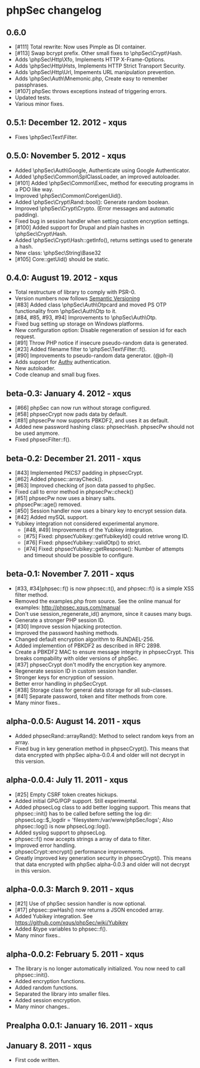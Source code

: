 phpSec changelog
================

0.6.0
-----
* [#111] Total rewrite: Now uses Pimple as DI container.
* [#113] Swap bcrypt prefix. Other small fixes to \phpSec\Crypt\Hash.
* Adds \phpSec\Http\Xfo, Implements HTTP X-Frame-Options.
* Adds \phpSec\Http\Hsts, Implements HTTP Strict Transport Security.
* Adds \phpSec\Http\Url, Impements URL manipulation prevention.
* Adds \phpSec\Auth\Mnemonic.php, Create easy to remember passphrases.
* [#107] phpSec throws exceptions instead of triggering errors.
* Updated tests.
* Various minor fixes.

0.5.1: December 12. 2012 - xqus
-------------------------------
* Fixes \phpSec\Text\Filter.

0.5.0: November 5. 2012 - xqus
------------------------------
* Added \phpSec\Auth\Google, Authenticate using Google Authenticator.
* Added \phpSec\Common\SplClassLoader, an improved autoloader.
* [#101] Added \phpSec\Common\Exec, method for executing programs in a PDO like way.
* Improved \phpSec\Common\Core\genUid().
* Added \phpSec\Crypt\Rand::bool(): Generate random boolean.
* Improved \phpSec\Crypt\Crypto. (Error messages and automatic padding).
* Fixed bug in session handler when setting custom encryption settings.
* [#100] Added support for Drupal and plain hashes in \phpSec\Crypt\Hash.
* Added \phpSec\Crypt\Hash::getInfo(), returns settings used to generate a hash.
* New class: \phpSec\String\Base32
* [#105] Core::getUid() should be static.

0.4.0: August 19. 2012 - xqus
-----------------------------
* Total restructure of library to comply with PSR-0.
* Version numbers now follows [Semantic Versioning](http://semver.org/)
* [#83] Added class \phpSec\Auth\Otpcard and moved PS OTP functionality from \phpSec\Auth\Otp to it.
* [#84, #85, #93, #94] Improvements to \phpSec\Auth\Otp.
* Fixed bug setting up storage on Windows platforms.
* New configuration option: Disable regeneration of session id for each request.
* [#91] Throw PHP notice if insecure pseudo-random data is generated.
* [#23] Added filename filter to \phpSec\Text\Filter::f().
* [#90] Improvements to pseudo-random data generator. (@ph-il)
* Adds support for [Authy](http://authy.com) authentication. 
* New autoloader.
* Code cleanup and small bug fixes.

beta-0.3: January 4. 2012 - xqus
--------------------------------
* [#66] phpSec can now run without storage configured.
* [#58] phpsecCrypt now pads data by default.
* [#81] phpsecPw now supports PBKDF2, and uses it as default.
* Added new password hashing class: phpsecHash. phpsecPw should not be used
  anymore.
* Fixed phpsecFilter::f().

beta-0.2: December 21. 2011 - xqus
----------------------------------
* [#43] Implemented PKCS7 padding in phpsecCrypt.
* [#62] Added phpsec::arrayCheck().
* [#63] Improved checking of json data passed to phpSec.
* Fixed call to error method in phpsecPw::check()
* [#51] phpsecPw now uses a binary salts.
* phpsecPw::age() removed.
* [#50] Session handler now uses a binary key to encrypt session data.
* [#42] Added mySQL support.
* Yubikey integration not considered experimental anymore.
  * [#48, #49] Improvements of the Yubikey integration.
  * [#75] Fixed: phpsecYubikey::getYubikeyId() could retrive wrong ID.
  * [#76] Fixed: phpsecYubikey::validOtp() to strict.
  * [#74] Fixed: phpsecYubikey::getResponse(): Number of attempts and timeout
          should be possible to configure.


beta-0.1: November 7. 2011 - xqus
---------------------------------
* [#33, #34]phpsec::f() is now phpsec::t(), and phpsec::f() is a simple XSS
  filter method.
* Removed the examples.php from source. See the online manual for examples:
  http://phpsec.xqus.com/manual
* Don't use session_regenerate_id() anymore, since it causes many bugs.
* Generate a stronger PHP session ID.
* [#30] Improve session hijacking protection.
* Improved the password hashing methods.
* Changed default encryption algorithm to RIJNDAEL-256.
* Added implemention of PBKDF2 as described in RFC 2898.
* Create a PBKDF2 MAC to ensure message integrity in phpsecCrypt. This breaks
  compability with older versions of phpSec.
* [#37] phpsecCrypt don't modify the encryption key anymore.
* Regenerate session ID in custom session handler.
* Stronger keys for encryption of session.
* Better error handling in phpSecCrypt.
* [#38] Storage class for general data storage for all sub-classes.
* [#41] Separate password, token and filter methods from core.
* Many minor fixes..

alpha-0.0.5: August 14. 2011 - xqus
-----------------------------------
* Added phpsecRand::arrayRand(): Method to select random keys from an array.
* Fixed bug in key generation method in phpsecCrypt().
  This means that data encrypted with phpSec alpha-0.0.4 and older will not
  decrypt in this version.

alpha-0.0.4: July 11. 2011 - xqus
---------------------------------
* [#25] Empty CSRF token creates hickups.
* Added initial GPG/PGP support. Still experimental.
* Added phpsecLog class to add better logging support.
  This means that phpsec::init() has to be called before setting the log dir:
  phpsecLog::$_logdir = 'filesystem:/var/www/phpSec/logs';
  Also phpsec::log() is now phpsecLog::log().
* Added syslog support to phpsecLog.
* phpsec::f() now accepts strings a array of data to filter.
* Improved error handling.
* phpsecCrypt::encrypt() performance improvements.
* Greatly improved key generation security in phpsecCrypt().
  This means that data encrypted with phpSec alpha-0.0.3 and older will not
  decrypt in this version.

alpha-0.0.3: March 9. 2011 - xqus
---------------------------------
* [#21] Use of phpSec session handler is now optional.
* [#17] phpsec::pwHash() now returns a JSON encoded array.
* Added Yubikey integration. See https://github.com/xqus/phpSec/wiki/Yubikey
* Added &type variables to phpsec::f().
* Many minor fixes..

alpha-0.0.2: February 5. 2011 - xqus
------------------------------------
* The library is no longer automatically initialized.
  You now need to call phpsec::init().
* Added encryption functions.
* Added random functions.
* Separated the library into smaller files.
* Added session encryption.
* Many minor changes..

Prealpha 0.0.1: January 16. 2011 - xqus
---------------------------------------

January 8. 2011 - xqus
----------------------
* First code written.
